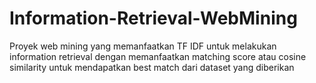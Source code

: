 # Information-Retrieval-WebMining
Proyek web mining yang memanfaatkan TF IDF untuk melakukan information retrieval dengan memanfaatkan matching score atau cosine similarity untuk mendapatkan best match dari dataset yang diberikan
